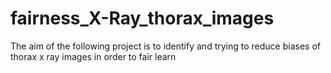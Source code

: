 # fairness_X-Ray_thorax_images
The aim of the following project is to identify and trying to reduce biases of thorax x ray images in order to fair learn
